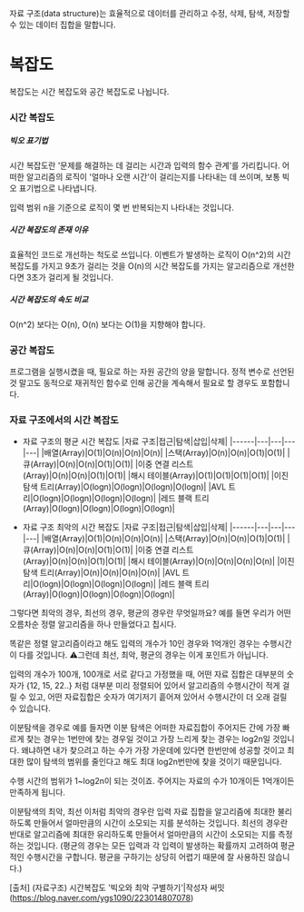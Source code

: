자료 구조(data structure)는 효율적으로 데이터를 관리하고 수정, 삭제, 탐색, 저장할 수 있는 데이터 집합을 말합니다.

# 복잡도
복잡도는 시간 복잡도와 공간 복잡도로 나뉩니다.

### 시간 복잡도

##### 빅오 표기법
시간 복잡도란 '문제를 해결하는 데 걸리는 시간과 입력의 함수 관계'를 가리킵니다.
어떠한 알고리즘의 로직이 '얼마나 오랜 시간'이 걸리는지를 나타내는 데 쓰이며, 보통 빅오 표기법으로 나타냅니다.

입력 범위 n을 기준으로 로직이 몇 번 반복되는지 나타내는 것입니다.

##### 시간 복잡도의 존재 이유
효율적인 코드로 개선하는 척도로 쓰입니다.
이벤트가 발생하는 로직이 O(n^2)의 시간 복잡도를 가지고 9초가 걸리는 것을
O(n)의 시간 복잡도를 가지는 알고리즘으로 개선한다면 3초가 걸리게 될 것입니다.

##### 시간 복잡도의 속도 비교
O(n^2) 보다는 O(n), O(n) 보다는 O(1)을 지향해야 합니다.

### 공간 복잡도
프로그램을 실행시켰을 때, 필요로 하는 자원 공간의 양을 말합니다.
정적 변수로 선언된 것 말고도 동적으로 재귀적인 함수로 인해 공간을 계속해서 필요로 할 경우도 포함합니다.

### 자료 구조에서의 시간 복잡도

- 자료 구조의 평균 시간 복잡도
|자료 구조|접근|탐색|삽입|삭제|
|------|---|---|---|---|
|배열(Array)|O(1)|O(n)|O(n)|O(n)|
|스택(Array)|O(n)|O(n)|O(1)|O(1)|
|큐(Array)|O(n)|O(n)|O(1)|O(1)|
|이중 연결 리스트(Array)|O(n)|O(n)|O(1)|O(1)|
|해시 테이블(Array)|O(1)|O(1)|O(1)|O(1)|
|이진 탐색 트리(Array)|O(logn)|O(logn)|O(logn)|O(logn)|
|AVL 트리|O(logn)|O(logn)|O(logn)|O(logn)|
|레드 블랙 트리(Array)|O(logn)|O(logn)|O(logn)|O(logn)|

- 자료 구조 최악의 시간 복잡도
|자료 구조|접근|탐색|삽입|삭제|
|------|---|---|---|---|
|배열(Array)|O(1)|O(n)|O(n)|O(n)|
|스택(Array)|O(n)|O(n)|O(1)|O(1)|
|큐(Array)|O(n)|O(n)|O(1)|O(1)|
|이중 연결 리스트(Array)|O(n)|O(n)|O(1)|O(1)|
|해시 테이블(Array)|O(n)|O(n)|O(n)|O(n)|
|이진 탐색 트리(Array)|O(n)|O(n)|O(n)|O(n)|
|AVL 트리|O(logn)|O(logn)|O(logn)|O(logn)|
|레드 블랙 트리(Array)|O(logn)|O(logn)|O(logn)|O(logn)|

그렇다면 최악의 경우, 최선의 경우, 평균의 경우란 무엇일까요?
예를 들면 우리가 어떤 오름차순 정렬 알고리즘을 하나 만들었다고 칩시다.

똑같은 정렬 알고리즘이라고 해도 입력의 개수가 10인 경우와 1억개인 경우는 수행시간이 다를 것입니다.
⚠️그런데 최선, 최악, 평균의 경우는 이게 포인트가 아닙니다.

입력의 개수가 100개, 100개로 서로 같다고 가정했을 때, 어떤 자료 집합은 대부분의 숫자가 
{12, 15, 22..} 처럼 대부분 미리 정렬되어 있어서 알고리즘의 수행시간이 적게 걸릴 수 있고, 
어떤 자료집합은 숫자가 여기저기 흩어져 있어서 수행시간이 더 오래 걸릴 수 있습니다.

이분탐색을 경우로 예를 들자면 이분 탐색은 어떠한 자료집합이 주어지든 간에
가장 빠르게 찾는 경우는 1번만에 찾는 경우일 것이고 가장 느리게 찾는 경우는 log2n일 것입니다.
왜냐하면 내가 찾으려고 하는 수가 가장 가운데에 있다면 한번만에 성공할 것이고
최대한 많이 탐색의 범위를 줄인다고 해도 최대 log2n번만에 찾을 것이기 때문입니다.

수행 시간의 범위가 1~log2n이 되는 것이죠.
주어지는 자료의 수가 10개이든 1억개이든 만족하게 됩니다. 

이분탐색의 최악, 최선
이처럼 최악의 경우란 입력 자료 집합을 알고리즘에 최대한 불리하도록 만들어서 얼마만큼의 시간이 소모되는 지를 분석하는 것입니다. 
최선의 경우란 반대로 알고리즘에 최대한 유리하도록 만들어서 얼마만큼의 시간이 소모되는 지를 측정하는 것입니다.
(평균의 경우는 모든 입력과 각 입력이 발생하는 확률까지 고려하여 평균적인 수행시간을 구합니다. 평균을 구하기는 상당히 어렵기 때문에 잘 사용하진 않습니다.)

[출처] (자료구조) 시간복잡도 '빅오와 최악 구별하기'|작성자 써밋 (https://blog.naver.com/ygs1090/223014807078)